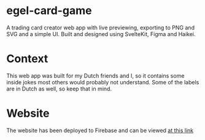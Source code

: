 # egel-card-game
A trading card creator web app with live previewing, exporting to PNG and SVG and a simple UI. Built and designed using SvelteKit, Figma and Haikei.

# Context
This web app was built for my Dutch friends and I, so it contains some inside jokes most others would probably not understand. Some of the labels are in Dutch as well, so keep that in mind. 

# Website
The website has been deployed to Firebase and can be viewed [at this link](https://egelcardgame.web.app/)
